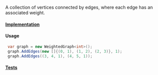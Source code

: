 A collection of vertices connected by edges, where each edge has an associated weight.

#### [Implementation](https://github.com/Timmoth/DsaDotnet/blob/main/DsaDotnet/Graphs/WeightedGraph.cs)

#### Usage
```cs
 var graph = new WeightedGraph<int>();
 graph.AddEdges(new []{(0, 1), (1, 2), (2, 3)}, 1);
 graph.AddEdges((3, 4, 1), (4, 5, 1));

```

#### [Tests](https://github.com/Timmoth/DsaDotnet/blob/main/Tests/Graphs/GraphTests.cs)
